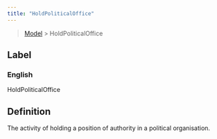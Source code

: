```yaml
---
title: "HoldPoliticalOffice"
---
```


> [Model](./../) > HoldPoliticalOffice

## Label

### English
HoldPoliticalOffice


## Definition
The activity of holding a position of authority in a political organisation. 


    
